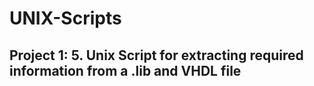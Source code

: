 # UNIX-Scripts

## Project 1: 5.	Unix Script for extracting required information from a .lib and VHDL file
